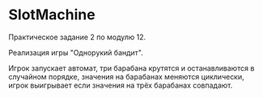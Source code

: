 # SlotMachine

Практическое задание 2 по модулю 12.

Реализация игры "Однорукий бандит".

Игрок запускает автомат, три барабана крутятся и останавливаются в случайном порядке, значения на барабанах меняются циклически, игрок выигрывает если значения на трёх барабанах совпадают.
